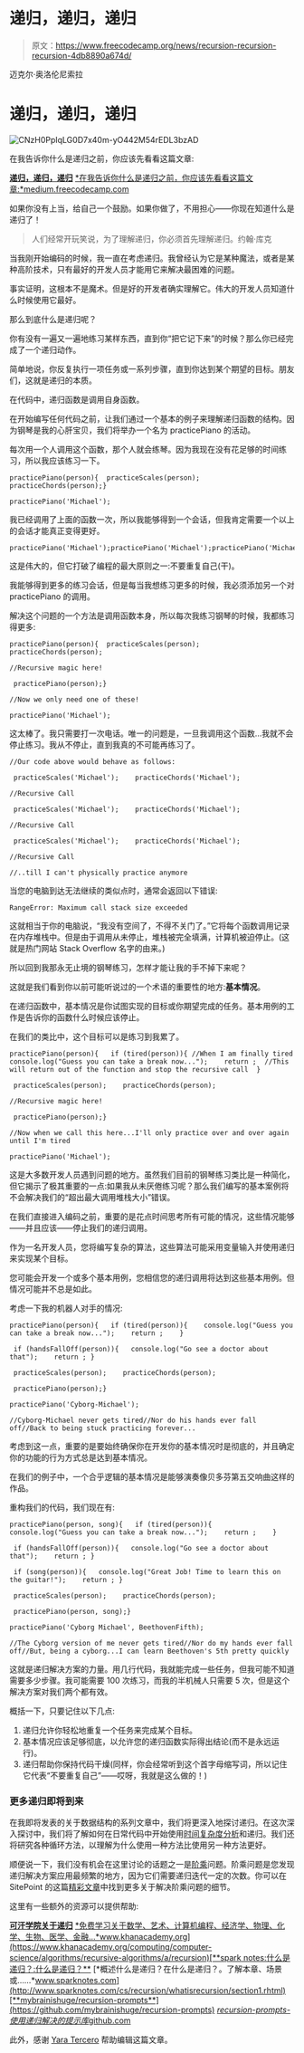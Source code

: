 # 递归，递归，递归

> 原文：<https://www.freecodecamp.org/news/recursion-recursion-recursion-4db8890a674d/>

迈克尔·奥洛伦尼索拉

# 递归，递归，递归

![CNzH0PpIqLG0D7x40m-yO442M54rEDL3bzAD](img/f7640b1c64c68350adb07c10c0e6c711.png)

在我告诉你什么是递归之前，你应该先看看这篇文章:

[**递归，递归，递归**](https://medium.freecodecamp.com/recursion-recursion-recursion-4db8890a674d)
[*在我告诉你什么是递归之前，你应该先看看这篇文章:*medium.freecodecamp.com](https://medium.freecodecamp.com/recursion-recursion-recursion-4db8890a674d)

如果你没有上当，给自己一个鼓励。如果你做了，不用担心——你现在知道什么是递归了！

> 人们经常开玩笑说，为了理解递归，你必须首先理解递归。约翰·库克

当我刚开始编码的时候，我一直在考虑递归。我曾经认为它是某种魔法，或者是某种高阶技术，只有最好的开发人员才能用它来解决最困难的问题。

事实证明，这根本不是魔术。但是好的开发者确实理解它。伟大的开发人员知道什么时候使用它最好。

那么到底什么是递归呢？

你有没有一遍又一遍地练习某样东西，直到你“把它记下来”的时候？那么你已经完成了一个递归动作。

简单地说，你反复执行一项任务或一系列步骤，直到你达到某个期望的目标。朋友们，这就是递归的本质。

在代码中，递归函数是调用自身函数。

在开始编写任何代码之前，让我们通过一个基本的例子来理解递归函数的结构。因为钢琴是我的心肝宝贝，我们将举办一个名为 practicePiano 的活动。

每次用一个人调用这个函数，那个人就会练琴。因为我现在没有花足够的时间练习，所以我应该练习一下。

```
practicePiano(person){  practiceScales(person);    practiceChords(person);}
```

```
practicePiano('Michael');
```

我已经调用了上面的函数一次，所以我能够得到一个会话，但我肯定需要一个以上的会话才能真正变得更好。

```
practicePiano('Michael');practicePiano('Michael');practicePiano('Michael');practicePiano('Michael');practicePiano('Michael');practicePiano('Michael');practicePiano('Michael');practicePiano('Michael');...
```

这是伟大的，但它打破了编程的最大原则之一:不要重复自己(干)。

我能够得到更多的练习会话，但是每当我想练习更多的时候，我必须添加另一个对 practicePiano 的调用。

解决这个问题的一个方法是调用函数本身，所以每次我练习钢琴的时候，我都练习得更多:

```
practicePiano(person){  practiceScales(person);    practiceChords(person);
```

```
//Recursive magic here!
```

```
 practicePiano(person);}
```

```
//Now we only need one of these!
```

```
practicePiano('Michael');
```

这太棒了。我只需要打一次电话。唯一的问题是，一旦我调用这个函数…我就不会停止练习。我从不停止，直到我真的不可能再练习了。

```
//Our code above would behave as follows:
```

```
 practiceScales('Michael');    practiceChords('Michael');
```

```
//Recursive Call
```

```
 practiceScales('Michael');    practiceChords('Michael');
```

```
//Recursive Call
```

```
 practiceScales('Michael');    practiceChords('Michael');
```

```
//Recursive Call
```

```
//..till I can't physically practice anymore
```

当您的电脑到达无法继续的类似点时，通常会返回以下错误:

```
RangeError: Maximum call stack size exceeded
```

这就相当于你的电脑说，“我没有空间了，不得不关门了。”它将每个函数调用记录在内存堆栈中。但是由于调用从未停止，堆栈被完全填满，计算机被迫停止。(这就是热门网站 Stack Overflow 名字的由来。)

所以回到我那永无止境的钢琴练习，怎样才能让我的手不掉下来呢？

这就是我们看到你以前可能听说过的一个术语的重要性的地方:**基本情况**。

在递归函数中，基本情况是你试图实现的目标或你期望完成的任务。基本用例的工作是告诉你的函数什么时候应该停止。

在我们的类比中，这个目标可以是练习到我累了。

```
practicePiano(person){   if (tired(person)){ //When I am finally tired    console.log("Guess you can take a break now...");    return ;  //This will return out of the function and stop the recursive call  }
```

```
 practiceScales(person);    practiceChords(person);
```

```
//Recursive magic here!
```

```
 practicePiano(person);}
```

```
//Now when we call this here...I'll only practice over and over again until I'm tired
```

```
practicePiano('Michael');
```

这是大多数开发人员遇到问题的地方。虽然我们目前的钢琴练习类比是一种简化，但它揭示了极其重要的一点:如果我从未厌倦练习呢？那么我们编写的基本案例将不会解决我们的“超出最大调用堆栈大小”错误。

在我们直接进入编码之前，重要的是花点时间思考所有可能的情况，这些情况能够——并且应该——停止我们的递归调用。

作为一名开发人员，您将编写复杂的算法，这些算法可能采用变量输入并使用递归来实现某个目标。

您可能会开发一个或多个基本用例，您相信您的递归调用将达到这些基本用例。但情况可能并不总是如此。

考虑一下我的机器人对手的情况:

```
practicePiano(person){   if (tired(person)){    console.log("Guess you can take a break now...");    return ;    }
```

```
 if (handsFallOff(person)){   console.log("Go see a doctor about that");    return ; }
```

```
 practiceScales(person);    practiceChords(person);
```

```
 practicePiano(person);}
```

```
practicePiano('Cyborg-Michael'); 
```

```
//Cyborg-Michael never gets tired//Nor do his hands ever fall off//Back to being stuck practicing forever...
```

考虑到这一点，重要的是要始终确保你在开发你的基本情况时是彻底的，并且确定你的功能的行为方式总是达到基本情况。

在我们的例子中，一个合乎逻辑的基本情况是能够演奏像贝多芬第五交响曲这样的作品。

重构我们的代码，我们现在有:

```
practicePiano(person, song){   if (tired(person)){    console.log("Guess you can take a break now...");    return ;    }
```

```
 if (handsFallOff(person)){   console.log("Go see a doctor about that");    return ; }
```

```
 if (song(person)){   console.log("Great Job! Time to learn this on the guitar!");    return ; }
```

```
 practiceScales(person);    practiceChords(person);
```

```
 practicePiano(person, song);}
```

```
practicePiano('Cyborg Michael', BeethovenFifth); 
```

```
//The Cyborg version of me never gets tired//Nor do my hands ever fall off//But, being a cyborg...I can learn Beethoven's 5th pretty quickly
```

这就是递归解决方案的力量。用几行代码，我就能完成一些任务，但我可能不知道需要多少步骤。我可能需要 100 次练习，而我的半机械人只需要 5 次，但是这个解决方案对我们两个都有效。

概括一下，只要记住以下几点:

1.  递归允许你轻松地重复一个任务来完成某个目标。
2.  基本情况应该足够彻底，以允许您的递归函数实际得出结论(而不是永远运行)。
3.  递归帮助你保持代码干燥(同样，你会经常听到这个首字母缩写词，所以记住它代表“不要重复自己”——哎呀，我就是这么做的！)

### 更多递归即将到来

在我即将发表的关于数据结构的系列文章中，我们将更深入地探讨递归。在这次深入探讨中，我们将了解如何在日常代码中开始使用[时间复杂度分析](https://medium.freecodecamp.com/time-is-complex-but-priceless-f0abd015063c#.huo7yk6wy)和递归。我们还将研究各种循环方法，以理解为什么使用一种方法比使用另一种方法更好。

顺便说一下，我们没有机会在这里讨论的话题之一是[阶乘](https://en.wikipedia.org/wiki/Factorial)问题。阶乘问题是您发现递归解决方案应用最频繁的地方，因为它们需要递归迭代一定的次数。你可以在 SitePoint 的这篇[精彩文章](https://www.sitepoint.com/recursion-functional-javascript/)中找到更多关于解决阶乘问题的细节。

这里有一些额外的资源可以提供帮助:

[**可汗学院关于递归**](https://www.khanacademy.org/computing/computer-science/algorithms/recursive-algorithms/a/recursion)
[*免费学习关于数学、艺术、计算机编程、经济学、物理、化学、生物、医学、金融…*www.khanacademy.org](https://www.khanacademy.org/computing/computer-science/algorithms/recursive-algorithms/a/recursion)[**spark notes:什么是递归？:什么是递归？**](http://www.sparknotes.com/cs/recursion/whatisrecursion/section1.rhtml)
[*概述什么是递归？在什么是递归？。了解本章、场景或……*www.sparknotes.com](http://www.sparknotes.com/cs/recursion/whatisrecursion/section1.rhtml)[**mybrainishuge/recursion-prompts**](https://github.com/mybrainishuge/recursion-prompts)
[*recursion-prompts-使用递归解决的提示库*github.com](https://github.com/mybrainishuge/recursion-prompts)

此外，感谢 [Yara Tercero](https://yctercero.github.io/) 帮助编辑这篇文章。
